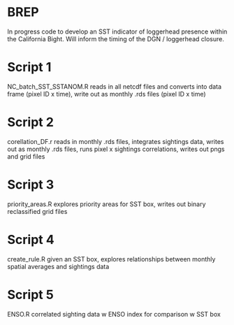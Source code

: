 # BREP
In progress code to develop an SST indicator of loggerhead presence within the California Bight. Will inform the timing of the DGN / loggerhead closure.

# Script 1
NC_batch_SST_SSTANOM.R
  reads in all netcdf files and converts into data frame (pixel ID x time), write out as monthly .rds files (pixel ID x time)

# Script 2
corellation_DF.r
  reads in monthly .rds files, integrates sightings data, writes out as monthly .rds files, runs pixel x sightings correlations, writes out pngs and grid files
  
# Script 3
priority_areas.R
  explores priority areas for SST box, writes out binary reclassified grid files
  
# Script 4
create_rule.R
  given an SST box, explores relationships between monthly spatial averages and sightings data
  
# Script 5
ENSO.R
  correlated sighting data w ENSO index for comparison w SST box